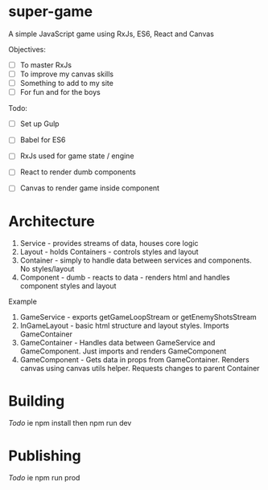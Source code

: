 # super-game
A simple JavaScript game using RxJs, ES6, React and Canvas

Objectives:
* [ ] To master RxJs
* [ ] To improve my canvas skills
* [ ] Something to add to my site
* [ ] For fun and for the boys

Todo:
* [ ] Set up Gulp
* [ ] Babel for ES6
* [ ] RxJs used for game state / engine
* [ ] React to render dumb components
* [ ] Canvas to render game inside component


# Architecture

1. Service - provides streams of data, houses core logic
2. Layout - holds Containers - controls styles and layout
3. Container - simply to handle data between services and components. No styles/layout
4. Component - dumb - reacts to data - renders html and handles component styles and layout

Example
1. GameService - exports getGameLoopStream or getEnemyShotsStream
2. InGameLayout - basic html structure and layout styles. Imports GameContainer
3. GameContainer - Handles data between GameService and GameComponent. Just imports and renders GameComponent
4. GameComponent - Gets data in props from GameContainer. Renders canvas using canvas utils helper. Requests changes to parent Container


# Building
*Todo* ie npm install then npm run dev


# Publishing
*Todo* ie npm run prod
